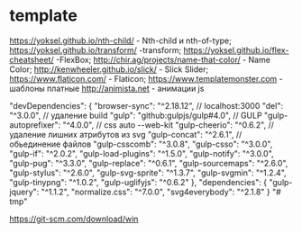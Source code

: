 # template

https://yoksel.github.io/nth-child/ - Nth-child и nth-of-type;
https://yoksel.github.io/transform/ -transform;
https://yoksel.github.io/flex-cheatsheet/ -FlexBox;
http://chir.ag/projects/name-that-color/ - Name Color;
http://kenwheeler.github.io/slick/ - Slick Slider;
https://www.flaticon.com/ - Flaticon;
https://www.templatemonster.com - шаблоны платные
http://animista.net - анимации js



  "devDependencies": {
    "browser-sync": "^2.18.12", // localhost:3000
    "del": "^3.0.0", // удаление build
    "gulp": "github:gulpjs/gulp#4.0", // GULP
    "gulp-autoprefixer": "^4.0.0", // css auto --web-kit
    "gulp-cheerio": "^0.6.2", // удаление лишних атрибутов из svg
    "gulp-concat": "^2.6.1", // обьединение файлов
    "gulp-csscomb": "^3.0.8",
    "gulp-csso": "^3.0.0",
    "gulp-if": "^2.0.2",
    "gulp-load-plugins": "^1.5.0",
    "gulp-notify": "^3.0.0",
    "gulp-pug": "^3.3.0",
    "gulp-replace": "^0.6.1",
    "gulp-sourcemaps": "^2.6.0",
    "gulp-stylus": "^2.6.0",
    "gulp-svg-sprite": "^1.3.7",
    "gulp-svgmin": "^1.2.4",
    "gulp-tinypng": "^1.0.2",
    "gulp-uglifyjs": "^0.6.2"
  },
  "dependencies": {
    "gulp-jquery": "^1.1.2",
    "normalize.css": "^7.0.0",
    "svg4everybody": "^2.1.8"
  }
"# tmp" 




https://git-scm.com/download/win
